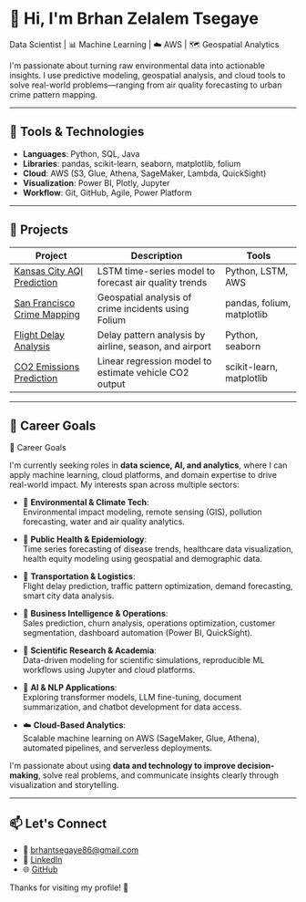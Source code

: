 # 👋 Hi, I'm Brhan Zelalem Tsegaye

Data Scientist | 📊 Machine Learning | ☁️ AWS | 🗺️ Geospatial Analytics

I'm passionate about turning raw environmental data into actionable insights. I use predictive modeling, geospatial analysis, and cloud tools to solve real-world problems—ranging from air quality forecasting to urban crime pattern mapping.

---

## 🔧 Tools & Technologies
- **Languages**: Python, SQL, Java
- **Libraries**: pandas, scikit-learn, seaborn, matplotlib, folium
- **Cloud**: AWS (S3, Glue, Athena, SageMaker, Lambda, QuickSight)
- **Visualization**: Power BI, Plotly, Jupyter
- **Workflow**: Git, GitHub, Agile, Power Platform

---

## 📌 Projects

| Project | Description | Tools |
|--------|-------------|-------|
| [Kansas City AQI Prediction](https://github.com/Brhanze/Kansas-city-air-quality-prediction) | LSTM time-series model to forecast air quality trends | Python, LSTM, AWS |
| [San Francisco Crime Mapping](https://github.com/Brhanze/Crimes-Analysis-in-the-City-of-San-Francisco) | Geospatial analysis of crime incidents using Folium | pandas, folium, matplotlib |
| [Flight Delay Analysis](https://github.com/Brhanze/airline-delay-analysis) | Delay pattern analysis by airline, season, and airport | Python, seaborn |
| [CO2 Emissions Prediction](https://github.com/Brhanze/Simple-Linear-Regression-for-predicting-CO2EMISSIONS) | Linear regression model to estimate vehicle CO2 output | scikit-learn, matplotlib |

---

## 🎯 Career Goals
🎯 Career Goals

I'm currently seeking roles in **data science, AI, and analytics**, where I can apply machine learning, cloud platforms, and domain expertise to drive real-world impact. My interests span across multiple sectors:

- 🌿 **Environmental & Climate Tech**:  
  Environmental impact modeling, remote sensing (GIS), pollution forecasting, water and air quality analytics.

- 🏥 **Public Health & Epidemiology**:  
  Time series forecasting of disease trends, healthcare data visualization, health equity modeling using geospatial and demographic data.

- 🛫 **Transportation & Logistics**:  
  Flight delay prediction, traffic pattern optimization, demand forecasting, smart city data analysis.

- 💼 **Business Intelligence & Operations**:  
  Sales prediction, churn analysis, operations optimization, customer segmentation, dashboard automation (Power BI, QuickSight).

- 🧬 **Scientific Research & Academia**:  
  Data-driven modeling for scientific simulations, reproducible ML workflows using Jupyter and cloud platforms.

- 🧠 **AI & NLP Applications**:  
  Exploring transformer models, LLM fine-tuning, document summarization, and chatbot development for data access.

- ☁️ **Cloud-Based Analytics**:  
  Scalable machine learning on AWS (SageMaker, Glue, Athena), automated pipelines, and serverless deployments.

I'm passionate about using **data and technology to improve decision-making**, solve real problems, and communicate insights clearly through visualization and storytelling.

---

## 📫 Let's Connect

- 📧 [brhantsegaye86@gmail.com](mailto:brhantsegaye86@gmail.com)
- 💼 [LinkedIn](https://www.linkedin.com/in/brhanzelalem-tsegaye)
- 🌐 [GitHub](https://github.com/Brhanze)

Thanks for visiting my profile! 🚀

